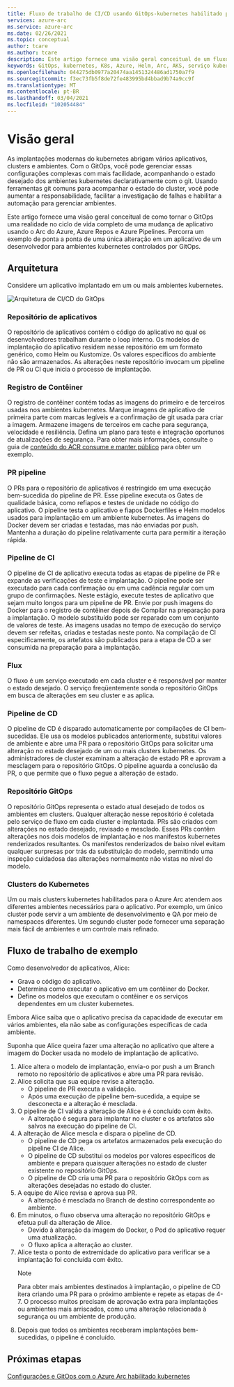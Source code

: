 ```yaml
---
title: Fluxo de trabalho de CI/CD usando GitOps-kubernetes habilitado para arco do Azure
services: azure-arc
ms.service: azure-arc
ms.date: 02/26/2021
ms.topic: conceptual
author: tcare
ms.author: tcare
description: Este artigo fornece uma visão geral conceitual de um fluxo de trabalho de CI/CD usando o GitOps
keywords: GitOps, kubernetes, K8s, Azure, Helm, Arc, AKS, serviço kubernetes do Azure, contêineres, CI, CD, Azure DevOps
ms.openlocfilehash: 044275db0977a20474aa1451324486ad1750a7f9
ms.sourcegitcommit: f3ec73fb5f8de72fe483995bd4bbad9b74a9cc9f
ms.translationtype: MT
ms.contentlocale: pt-BR
ms.lasthandoff: 03/04/2021
ms.locfileid: "102054484"
---
```

# <a name="overview"></a>Visão geral

As implantações modernas do kubernetes abrigam vários aplicativos, clusters e ambientes. Com o GitOps, você pode gerenciar essas configurações complexas com mais facilidade, acompanhando o estado desejado dos ambientes kubernetes declarativamente com o git. Usando ferramentas git comuns para acompanhar o estado do cluster, você pode aumentar a responsabilidade, facilitar a investigação de falhas e habilitar a automação para gerenciar ambientes.

Este artigo fornece uma visão geral conceitual de como tornar o GitOps uma realidade no ciclo de vida completo de uma mudança de aplicativo usando o Arc do Azure, Azure Repos e Azure Pipelines. Percorra um exemplo de ponta a ponta de uma única alteração em um aplicativo de um desenvolvedor para ambientes kubernetes controlados por GitOps.

## <a name="architecture"></a>Arquitetura

Considere um aplicativo implantado em um ou mais ambientes kubernetes.

![Arquitetura de CI/CD do GitOps](./media/gitops-arch.png)
### <a name="application-repo"></a>Repositório de aplicativos
O repositório de aplicativos contém o código do aplicativo no qual os desenvolvedores trabalham durante o loop interno. Os modelos de implantação do aplicativo residem nesse repositório em um formato genérico, como Helm ou Kustomize. Os valores específicos do ambiente não são armazenados. As alterações neste repositório invocam um pipeline de PR ou CI que inicia o processo de implantação.
### <a name="container-registry"></a>Registro de Contêiner
O registro de contêiner contém todas as imagens do primeiro e de terceiros usadas nos ambientes kubernetes. Marque imagens de aplicativo de primeira parte com marcas legíveis e a confirmação de git usada para criar a imagem. Armazene imagens de terceiros em cache para segurança, velocidade e resiliência. Defina um plano para teste e integração oportunos de atualizações de segurança. Para obter mais informações, consulte o guia de [conteúdo do ACR consume e manter público](https://docs.microsoft.com/azure/container-registry/tasks-consume-public-content) para obter um exemplo.
### <a name="pr-pipeline"></a>PR pipeline
O PRs para o repositório de aplicativos é restringido em uma execução bem-sucedida do pipeline de PR. Esse pipeline executa os Gates de qualidade básica, como refiapos e testes de unidade no código do aplicativo. O pipeline testa o aplicativo e fiapos Dockerfiles e Helm modelos usados para implantação em um ambiente kubernetes. As imagens do Docker devem ser criadas e testadas, mas não enviadas por push. Mantenha a duração do pipeline relativamente curta para permitir a iteração rápida.
### <a name="ci-pipeline"></a>Pipeline de CI
O pipeline de CI de aplicativo executa todas as etapas de pipeline de PR e expande as verificações de teste e implantação. O pipeline pode ser executado para cada confirmação ou em uma cadência regular com um grupo de confirmações. Neste estágio, execute testes de aplicativo que sejam muito longos para um pipeline de PR. Envie por push imagens do Docker para o registro de contêiner depois de Compilar na preparação para a implantação. O modelo substituído pode ser reparado com um conjunto de valores de teste. As imagens usadas no tempo de execução do serviço devem ser refeitas, criadas e testadas neste ponto. Na compilação de CI especificamente, os artefatos são publicados para a etapa de CD a ser consumida na preparação para a implantação.
### <a name="flux"></a>Flux
O fluxo é um serviço executado em cada cluster e é responsável por manter o estado desejado. O serviço freqüentemente sonda o repositório GitOps em busca de alterações em seu cluster e as aplica.
### <a name="cd-pipeline"></a>Pipeline de CD
O pipeline de CD é disparado automaticamente por compilações de CI bem-sucedidas. Ele usa os modelos publicados anteriormente, substitui valores de ambiente e abre uma PR para o repositório GitOps para solicitar uma alteração no estado desejado de um ou mais clusters kubernetes. Os administradores de cluster examinam a alteração de estado PR e aprovam a mesclagem para o repositório GitOps. O pipeline aguarda a conclusão da PR, o que permite que o fluxo pegue a alteração de estado.
### <a name="gitops-repo"></a>Repositório GitOps
O repositório GitOps representa o estado atual desejado de todos os ambientes em clusters. Qualquer alteração nesse repositório é coletada pelo serviço de fluxo em cada cluster e implantada. PRs são criados com alterações no estado desejado, revisado e mesclado. Esses PRs contêm alterações nos dois modelos de implantação e nos manifestos kubernetes renderizados resultantes. Os manifestos renderizados de baixo nível evitam qualquer surpresas por trás da substituição do modelo, permitindo uma inspeção cuidadosa das alterações normalmente não vistas no nível do modelo.
### <a name="kubernetes-clusters"></a>Clusters do Kubernetes
Um ou mais clusters kubernetes habilitados para o Azure Arc atendem aos diferentes ambientes necessários para o aplicativo. Por exemplo, um único cluster pode servir a um ambiente de desenvolvimento e QA por meio de namespaces diferentes. Um segundo cluster pode fornecer uma separação mais fácil de ambientes e um controle mais refinado.
## <a name="example-workflow"></a>Fluxo de trabalho de exemplo
Como desenvolvedor de aplicativos, Alice:
* Grava o código do aplicativo.
* Determina como executar o aplicativo em um contêiner do Docker.
* Define os modelos que executam o contêiner e os serviços dependentes em um cluster kubernetes.

Embora Alice saiba que o aplicativo precisa da capacidade de executar em vários ambientes, ela não sabe as configurações específicas de cada ambiente.

Suponha que Alice queira fazer uma alteração no aplicativo que altere a imagem do Docker usada no modelo de implantação de aplicativo.

1. Alice altera o modelo de implantação, envia-o por push a um Branch remoto no repositório de aplicativos e abre uma PR para revisão.
2. Alice solicita que sua equipe revise a alteração.
    * O pipeline de PR executa a validação.
    * Após uma execução de pipeline bem-sucedida, a equipe se desconecta e a alteração é mesclada.
3. O pipeline de CI valida a alteração de Alice e é concluído com êxito.
    * A alteração é segura para implantar no cluster e os artefatos são salvos na execução do pipeline de CI.
4. A alteração de Alice mescla e dispara o pipeline de CD.
    * O pipeline de CD pega os artefatos armazenados pela execução do pipeline CI de Alice.
    * O pipeline de CD substitui os modelos por valores específicos de ambiente e prepara quaisquer alterações no estado de cluster existente no repositório GitOps.
    * O pipeline de CD cria uma PR para o repositório GitOps com as alterações desejadas no estado do cluster.
5. A equipe de Alice revisa e aprova sua PR.
    * A alteração é mesclada no Branch de destino correspondente ao ambiente.
6. Em minutos, o fluxo observa uma alteração no repositório GitOps e efetua pull da alteração de Alice.
    * Devido à alteração da imagem do Docker, o Pod do aplicativo requer uma atualização.
    * O fluxo aplica a alteração ao cluster.
7. Alice testa o ponto de extremidade do aplicativo para verificar se a implantação foi concluída com êxito.
   > [!NOTE]
   > Para obter mais ambientes destinados à implantação, o pipeline de CD itera criando uma PR para o próximo ambiente e repete as etapas de 4-7. O processo muitos precisam de aprovação extra para implantações ou ambientes mais arriscados, como uma alteração relacionada à segurança ou um ambiente de produção.
8.  Depois que todos os ambientes receberam implantações bem-sucedidas, o pipeline é concluído.

## <a name="next-steps"></a>Próximas etapas
[Configurações e GitOps com o Azure Arc habilitado kubernetes](./conceptual-configurations.md)
